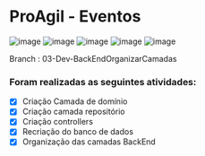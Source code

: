 # ProAgil - Eventos

![image](https://img.shields.io/badge/Angular-DD0031?style=for-the-badge&logo=angular&logoColor=white)
![image](https://img.shields.io/badge/C%23-239120?style=for-the-badge&logo=c-sharp&logoColor=white)
![image](https://img.shields.io/badge/.NET-5C2D91?style=for-the-badge&logo=.net&logoColor=white)
![image](https://img.shields.io/badge/TypeScript-007ACC?style=for-the-badge&logo=typescript&logoColor=white)
![image](https://img.shields.io/badge/HTML5-E34F26?style=for-the-badge&logo=html5&logoColor=white)

Branch : 03-Dev-BackEndOrganizarCamadas
### Foram realizadas as seguintes atividades:
- [x] Criação Camada de domínio
- [x] Criação camada repositório
- [x] Criação controllers
- [x] Recriação do banco de dados
- [x] Organização das camadas BackEnd
